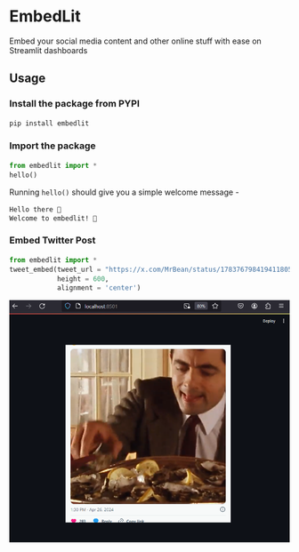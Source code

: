 # EmbedLit
Embed your social media content and other online stuff with ease on Streamlit dashboards

## Usage

### Install the package from PYPI

```python
pip install embedlit
```
### Import the package

```python
from embedlit import *
hello()
```
Running `hello()` should give you a simple welcome message -
```
Hello there 👋 
Welcome to embedlit! 🚀
```
### Embed Twitter Post

```python
from embedlit import *
tweet_embed(tweet_url = "https://x.com/MrBean/status/1783767984194118058", 
            height = 600, 
            alignment = 'center')
```

![alt text](files/tweet_embed.png)
